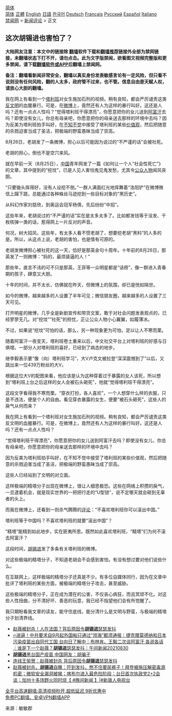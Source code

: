  <!-- 面包屑导航 --> <div class="breadcrumb"><!-- GTranslate: https://gtranslate.io/ -->  <div class="switcher notranslate">  <div class="selected">  <a href="#" onclick="return false;"> 简体</a>  </div>  <div class="option">  <a href="https://www.bannedbook.org" onclick="doGTranslate('zh-CN|zh-CN');jQuery('div.switcher div.selected a').html(jQuery(this).html());return false;" title="简体中文" class="nturl selected"> 简体</a>  <a href="https://www.bannedbook.org/zh-tw/" onclick="doGTranslate('zh-CN|zh-TW');jQuery('div.switcher div.selected a').html(jQuery(this).html());return false;" title="繁體中文" class="nturl"> 正體</a>  <a href="https://www.bannedbook.org/en/" onclick="doGTranslate('zh-CN|en');jQuery('div.switcher div.selected a').html(jQuery(this).html());return false;" title="English" class="nturl"> English</a>  <a href="https://www.bannedbook.org/ja/" onclick="doGTranslate('zh-CN|ja');jQuery('div.switcher div.selected a').html(jQuery(this).html());return false;" title="日本語" class="nturl"> 日語</a>  <a href="https://www.bannedbook.org/ko/" onclick="doGTranslate('zh-CN|ko');jQuery('div.switcher div.selected a').html(jQuery(this).html());return false;" title="한국어" class="nturl"> 한국어</a>  <a href="https://www.bannedbook.org/de/" onclick="doGTranslate('zh-CN|de');jQuery('div.switcher div.selected a').html(jQuery(this).html());return false;" title="Deutsch" class="nturl"> Deutsch</a>  <a href="https://www.bannedbook.org/fr/" onclick="doGTranslate('zh-CN|fr');jQuery('div.switcher div.selected a').html(jQuery(this).html());return false;" title="Français" class="nturl"> Français</a>  <a href="https://www.bannedbook.org/ru/" onclick="doGTranslate('zh-CN|ru');jQuery('div.switcher div.selected a').html(jQuery(this).html());return false;" title="Русский" class="nturl"> Русский</a>  <a href="https://www.bannedbook.org/es/" onclick="doGTranslate('zh-CN|es');jQuery('div.switcher div.selected a').html(jQuery(this).html());return false;" title="Español" class="nturl"> Español</a>  <a href="https://www.bannedbook.org/it/" onclick="doGTranslate('zh-CN|it');jQuery('div.switcher div.selected a').html(jQuery(this).html());return false;" title="Italiano" class="nturl"> Italiano</a>  </div>  </div>      <div class='breadcrumb-sub'><!-- Breadcrumb NavXT 6.3.0 --> <a href="https://www.bannedbook.org/" class="home">禁闻网</a> &gt; <a href="https://www.bannedbook.org/bnews/comments/" class="category">新闻评论</a> &gt; 正文</div></div><h2>这次胡锡进也害怕了？</h2> <p class="notice"><b>大陆网友注意：本文中的链接除 <a href="https://github.com/bannedbook/fanqiang" >翻墙</a>软件下载和<a href="https://github.com/killgcd/justmysocks/blob/master/README.md">翻墙推荐</a>链接外全部为禁网链接，未翻墙状态下打不开，请勿点击。此为文字版禁闻，欲看图文视频完整版和更多禁闻，请下载<a href="https://github.com/bannedbook/fanqiang">翻墙软件或APP</a>后翻墙上禁闻网。</p><p>备注：翻墙看新闻非常安全，翻墙以真实身份发表敏感言论有一定风险，但只看不说则没有任何风险，翻的人太多，政府管不过来，也不管。信息自由是天赋人权，请放心大胆的翻墙。</b></p>  <div class="entry"> <p id="summary">我在网上有看到一个<a href="https://www.bannedbook.org/bnews/tag/%e5%a1%94%e5%88%a9%e7%8f%ad/" class="st_tag internal_tag" rel="tag" title="标签 塔利班 下的日志">塔利班</a>对女生施加石刑的视频。稍有良知，都会严厉谴责这类<a href="https://www.bannedbook.org/bnews/tag/%e5%8f%8d%e6%96%87%e6%98%8e/" class="st_tag internal_tag" rel="tag" title="标签 反文明 下的日志">反文明</a>的血腥暴行。可是，在<a href="https://www.bannedbook.org/bnews/tag/%e5%be%ae%e5%8d%9a/" class="st_tag internal_tag" rel="tag" title="标签 微博 下的日志">微博</a>上，竟然还有人为这样的暴行叫好。这还是人吗？还有一点点人性吗？“觉得塔利班干得漂亮”，你愿意把你的女儿送到<a href="https://www.bannedbook.org/bnews/tag/%e9%98%bf%e5%af%8c%e6%b1%97/" class="st_tag internal_tag" rel="tag" title="标签 阿富汗 下的日志">阿富汗</a>去吗？即使没有女儿，你总有母亲吧，你愿意把你的母亲送去那样的环境中去吗？因为反美为塔利班拍手叫好，在<a href="https://www.bannedbook.org/bnews/tag/%E4%B8%8D%E7%9F%A5%E4%B8%8D%E8%A7%89/" class="st_tag internal_tag" rel="tag" title="标签 不知不觉 下的日志">不知不觉</a>中接受了塔利班的某些<a href="https://www.bannedbook.org/bnews/tag/%E4%BB%B7%E5%80%BC%E8%A7%82/" class="st_tag internal_tag" rel="tag" title="标签 价值观 下的日志">价值观</a>，然后把随意的杀戮迫害当成了圣洁，把极端的野蛮愚昧当成了崇高。</p> <p id="conimg">8月26日，老胡发了一条微博，担心以后可能因为说过的“不严谨的话”会被社死。</p> <p>老胡的担心，倒也不是空穴来风。</p> <p>就在早前一天（8月25日），<span class='wp_keywordlink_affiliate'><a href="https://www.bannedbook.org/" title="中国" target="_blank">中国</a></span>青年网发了一篇《如何让一个人“社会性死亡”》的文章，其中提到的“挖坟”，已是人见人害怕鬼见鬼发愁，尤其令<a href="https://www.bannedbook.org/bnews/tag/%E5%85%AC%E4%BC%97%E4%BA%BA%E7%89%A9/" class="st_tag internal_tag" rel="tag" title="标签 公众人物 下的日志">公众人物</a>闻风丧胆。</p> <p>“只要锄头挥得好，没有人设挖不倒。”一群人满面红光地挥舞着“洛阳铲”在微博微信上蹿下跳，总能通过各种蛛丝马迹挖到一些目标对象的“黑历史”。</p> <p>从科幻作家刘慈欣，到奥运会冠军杨倩，先后纷纷“中招”。</p> <p>这些年来，老胡说过的“不严谨的话”实在是太多太多了。比如都发钱等于没发、千枚核弹一类的话，惹得网上一片反对的声音。</p> <p>何况，树大招风，这些年，有太多人看不惯老胡了，想要挖老胡“黑料”的人多的是。所以，从这点上说，老胡的害怕，也是情有可原的。</p>  <p>老胡发微博担心被社死的这一天，恰好是那英金句十周年。十年前的8月26日，那英发了一则微博：“妈的，最烦装逼的人！”</p> <p>那些年，直言不讳的可不只是那英，王菲等一众明星都是“话痨”，像一群进入青春期的孩子，肆意又大胆。</p> <p>十年的时间，并不太长，仿佛就在昨天，但微博上的氛围，却已是恍如隔世。</p> <p>如今的微博，越来越多的人设置了半年可见；微信朋友圈，越来越多的人设置了三天可见。</p> <p>打开明星的微博，几乎全是新剧宣传和带货文案，敢于对社会问题发表观点的，已经寥寥无几。对“挖坟”“社死”的担忧，正让公众人物小心翼翼，如履薄冰。</p> <p>不过，如果说“挖坟”可怕的话，那么，另一种现象更为可怕，足以让人不寒而栗。</p> <p>随着阿富汗一夜变天，塔利班卷土重来以后，中文社交平台上对塔利班的好感与日俱增。一部分人对塔利班的喜好，已经到了病态的地步。</p> <p>继李毅表示要“像（向）塔利班学习”，大V卢克文被拉登“深深震憾到了”以后，又跳出来一位439万粉丝的大V。</p>  <p>根据这位大V的配图来看，他应该是认为这种穿着过于暴露的女人该死，所以想到“塔利班上台之后这样的女人会被石头砸死”，他就“觉得塔利班干得漂亮”。</p> <p>这段文字看得我不寒而栗。“穿衣打扮，各人喜欢”，一个人想穿什么样的衣服，只是不违法，便是个人的自由。看见穿衣暴露的女生，便要“被石头砸死”，这些人的戾气从何而来？</p> <p>我在网上有看到一个塔利班对女生施加石刑的视频。稍有良知，都会严厉谴责这类反文明的血腥暴行。可是，在微博上，竟然还有人为这样的暴行叫好。这还是人吗？还有一点点人性吗？</p> <p>“觉得塔利班干得漂亮”，你愿意把你的女儿送到阿富汗去吗？即使没有女儿，你总有母亲吧，你愿意把你的母亲送去那样的环境中去吗？</p> <p>因为反美为塔利班拍手叫好，在不知不觉中接受了塔利班的某些价值观，然后把随意的杀戮迫害当成了圣洁，把极端的野蛮愚昧当成了崇高。</p> <p>这些人已经站到了文明的对立面。</p> <p>这样极端的精塔分子出现在微博上，很让人细思极恐。这些在网络上积攒的戾气，一旦逮着机会，就是现实世界的一把把行走的“U型锁”，说不定哪天就会砸到无辜者的头上。</p> <p>而我在微博上，还看到一则杀气腾腾的<span class='wp_keywordlink_affiliate'><a href="https://www.bannedbook.org/bnews/comments/" title="新闻评论" target="_blank">评论</a></span>：“不喜欢塔利班你可以滚出中国。”</p>  <p>塔利班等于中国吗？不喜欢塔利班的就要“滚出中国”？</p> <p>“精塔”能精到如此地步，实在匪夷所思。既然如此喜欢塔利班，“精塔”们为何不滚去阿富汗？</p> <p>这段时间，<a href="https://www.bannedbook.org/bnews/tag/%e8%83%a1%e9%94%a1%e8%bf%9b/" class="st_tag internal_tag" rel="tag" title="标签 胡锡进 下的日志">胡锡进</a>发了多条有关塔利班的微博。</p> <p>对这些极端的精塔分子，不知道老胡会不会感到害怕，有没有想过要对他们说些什么。</p> <p>在互联网上，这样极端的精塔分子还真是不少。有多位自媒体同行，因为在文章中批评了塔利班的某些方面，被极端的精塔分子攻击，甚至威胁。</p> <p>这些极端的精塔分子，正在成为潜在的公害，不仅丧心病狂，而且冥顽不化。对这些人性扭曲，分不清好坏、善恶的玩意，我已经不指望他们会有所觉醒了。</p> <p>我只期盼看我文章的读友，能守住底线，能分清什么是文明与野蛮，与极端的精塔分子划清界线。</p> <ul class='op-related-articles' title='相关阅读'> <li><a href='https://www.bannedbook.org/bnews/taiwannews/20210830/1615741.html' target='_blank'>赵薇被封杀！人在法国？背后原因令<b>胡锡进</b>瑟瑟发抖</a></li> <li><a href='https://www.bannedbook.org/bnews/taiwannews/20210830/1615734.html' target='_blank'>🔥进逼！中共要求自9月起外国船只通过“领海”都须通报｜捷克赠莫德纳和日本污染疫苗出自同代工国 台向日了解中｜布林肯、王毅二次谈阿富汗 各说各话｜谁是下一个赵薇？<b>胡锡进</b>瑟瑟发抖｜午间新闻20210830</a></li> <li><a href='https://www.bannedbook.org/bnews/cbnews/20210830/1615677.html' target='_blank'><b>胡锡进</b>黑台国产疫苗 中国网友：胡骗子</a></li> <li><a href='https://www.bannedbook.org/bnews/bannedvideo/20210829/1615287.html' target='_blank'>连线王愉贺：赵薇被封杀 背后原因令<b>胡锡进</b>瑟瑟发抖</a></li> <li><a href='https://www.bannedbook.org/bnews/bannedvideo/20210828/1614764.html' target='_blank'>赵薇被封杀，<b>胡锡进</b>自曝：吓到发抖，憋不住要尿裤子！拜登被施压解密毒源机密；微软安全漏洞被揭；喀布尔进入最危险阶段；台日首次执政党2+2会谈；加州十多场野火同时烧【 #晚间新闻 】|#新唐人电视台</a></li> </ul> <p class="texttj"> <a href="https://github.com/bannedbook/fanqiang/wiki/V2ray%E6%9C%BA%E5%9C%BA" target="_blank">全平台高速翻墙:高清视频秒开,超低延迟,9折优惠中</a><br/> <a href="https://github.com/bannedbook/fanqiang/wiki/%E7%A6%81%E9%97%BB%E7%BD%91%E5%AE%89%E5%8D%93%E7%BF%BB%E5%A2%99%E6%96%B0%E9%97%BBAPP" target="_blank">免费PC翻墙、安卓VPN翻墙APP</a></p> <p> 来源：敏敏郡 </p><a name='sharetosocial'></a>  <div style="margin-bottom:5px;padding-bottom:5px;clear:both"> <div id="archive-pix-1" class="banner-ads"> <!-- AuctionX Display platform tag START --> <div id="26318x728x90x621x_ADSLOT2" clicktrack="%%CLICK_URL_ESC%%"></div> <!-- AuctionX Display platform tag END --> </div> <div id="archive-pix-2" class="banner-ads"> <!-- AuctionX Display platform tag START --> <div id="26315x300x250x621x_ADSLOT2" clicktrack="%%CLICK_URL_ESC%%"></div> <!-- AuctionX Display platform tag END --> </div> </div>  <div id="archive-pix-1" class="banner-ads"> <!-- AuctionX Display platform tag START --> <div id="26318x728x90x621x_ADSLOT3" clicktrack="%%CLICK_URL_ESC%%"></div> <!-- AuctionX Display platform tag END --> </div> </div><!--END ENTRY--> 